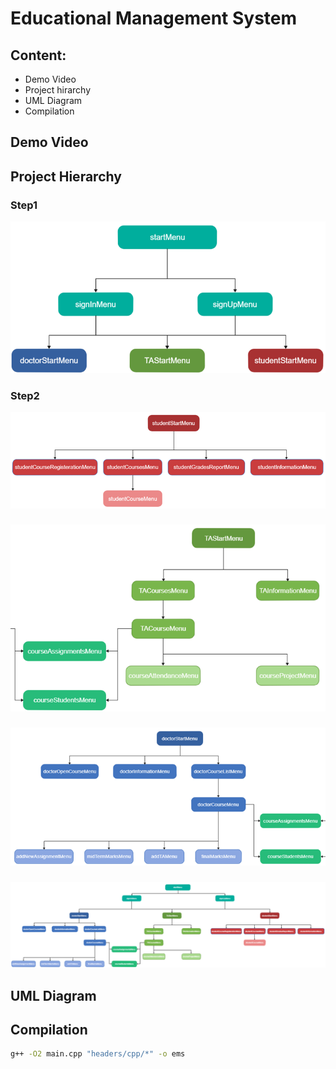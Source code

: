 # Educational Management System
 

## Content: 
- Demo Video
- Project hirarchy
- UML Diagram
- Compilation



## Demo Video


## Project Hierarchy 
### Step1
<kbd> <img src="assets/Picture1.png" /> </kbd>
### Step2
<kbd> <img src="assets/Picture2.png" /> </kbd>
###  
<kbd> <img src="assets/Picture3.png" /> </kbd>
###  
<kbd> <img src="assets/Picture4.png" /> </kbd>
###  

<kbd> <img src="assets/Picture5.png" /> </kbd>

## UML Diagram


## Compilation

```sh
g++ -O2 main.cpp "headers/cpp/*" -o ems
```
